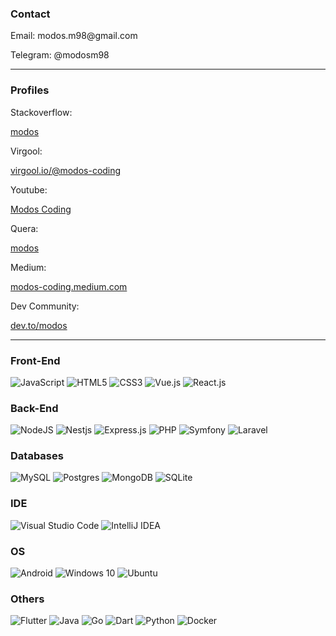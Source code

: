 ### Contact

<p>Email: modos.m98@gmail.com</p>
<p>Telegram: @modosm98</p>

<hr>

### Profiles
<p>Stackoverflow:</p><a href="https://stackoverflow.com/users/5651339/modos">modos</a></p>
<p>Virgool:</p><a href="https://virgool.io/@modos-coding">virgool.io/@modos-coding</a></p>
<p>Youtube:</p><a href="https://www.youtube.com/channel/UC_FNvEg2hnl0kiceK3SaUYA">Modos Coding</a></p>
<p>Quera:</p><a href="https://quera.ir/profile/449ybr">modos</a></p>
<p>Medium:</p><a href="https://modos-coding.medium.com/">modos-coding.medium.com</a></p>
<p>Dev Community:</p><a href="https://dev.to/modos">dev.to/modos</a></p>

<hr>

### Front-End
<div float="right">
<img alt="JavaScript" src="https://img.shields.io/badge/javascript-%23323330.svg?style=for-the-badge&logo=javascript&logoColor=%23F7DF1E"/>
<img alt="HTML5" src="https://img.shields.io/badge/html5-%23E34F26.svg?style=for-the-badge&logo=html5&logoColor=white"/>
<img alt="CSS3" src="https://img.shields.io/badge/css3-%231572B6.svg?style=for-the-badge&logo=css3&logoColor=white"/>
<img alt="Vue.js" src="https://img.shields.io/badge/vuejs-%2335495e.svg?style=for-the-badge&logo=vue-dot-js&logoColor=%234FC08D"/>
<img alt="React.js" src="https://img.shields.io/badge/React-61DAFB.svg?style=for-the-badge&logo=React&logoColor=black"/>
</div>

### Back-End
<div float="right">
<img alt="NodeJS" src="https://img.shields.io/badge/node.js-%2343853D.svg?style=for-the-badge&logo=node-dot-js&logoColor=white"/>
<img alt="Nestjs" src="https://img.shields.io/badge/NestJS-E0234E.svg?style=for-the-badge&logo=NestJS&logoColor=white"/>
<img alt="Express.js" src="https://img.shields.io/badge/express.js-%23404d59.svg?style=for-the-badge&logo=express&logoColor=%2361DAFB"/>
<img alt="PHP" src="https://img.shields.io/badge/php-%23777BB4.svg?style=for-the-badge&logo=php&logoColor=white"/>
<img alt="Symfony" src="https://img.shields.io/badge/Symfony-000000.svg?style=for-the-badge&logo=Symfony&logoColor=white"/>
<img alt="Laravel" src="https://img.shields.io/badge/laravel-%23FF2D20.svg?style=for-the-badge&logo=laravel&logoColor=white"/>
</div>

### Databases
<div float="right">
<img alt="MySQL" src="https://img.shields.io/badge/mysql-%2300f.svg?style=for-the-badge&logo=mysql&logoColor=white"/>
<img alt="Postgres" src ="https://img.shields.io/badge/postgres-%23316192.svg?style=for-the-badge&logo=postgresql&logoColor=white"/>
<img alt="MongoDB" src ="https://img.shields.io/badge/MongoDB-%234ea94b.svg?style=for-the-badge&logo=mongodb&logoColor=white"/>
<img alt="SQLite" src ="https://img.shields.io/badge/sqlite-%2307405e.svg?style=for-the-badge&logo=sqlite&logoColor=white"/>
</div>

### IDE
<div float="right">
<img alt="Visual Studio Code" src="https://img.shields.io/badge/VisualStudioCode-0078d7.svg?style=for-the-badge&logo=visual-studio-code&logoColor=white"/>
 <img alt="IntelliJ IDEA" src="https://img.shields.io/badge/IntelliJIDEA-000000.svg?style=for-the-badge&logo=intellij-idea&logoColor=white"/>
</div>

### OS
<div float="right">
<img alt="Android" src="https://img.shields.io/badge/Android-3DDC84?style=for-the-badge&logo=android&logoColor=white" />
<img alt="Windows 10" src="https://img.shields.io/badge/Windows-0078D6?style=for-the-badge&logo=windows&logoColor=white" />
<img alt="Ubuntu" src="https://img.shields.io/badge/Ubuntu-E95420.svg?style=for-the-badge&logo=Ubuntu&logoColor=white" />
</div>

### Others
<div float="right">
<img alt="Flutter" src="https://img.shields.io/badge/Flutter-%2302569B.svg?style=for-the-badge&logo=Flutter&logoColor=white" />
<img alt="Java" src="https://img.shields.io/badge/java-%23ED8B00.svg?style=for-the-badge&logo=java&logoColor=white"/>
<img alt="Go" src="https://img.shields.io/badge/go-%2300ADD8.svg?style=for-the-badge&logo=go&logoColor=white"/>
<img alt="Dart" src="https://img.shields.io/badge/dart-%230175C2.svg?style=for-the-badge&logo=dart&logoColor=white"/> 
<img alt="Python" src="https://img.shields.io/badge/Python-3776AB.svg?style=for-the-badge&logo=Python&logoColor=white"/> 
<img alt="Docker" src="https://img.shields.io/badge/Docker-2496ED.svg?style=for-the-badge&logo=Docker&logoColor=white"/> 
</div>



